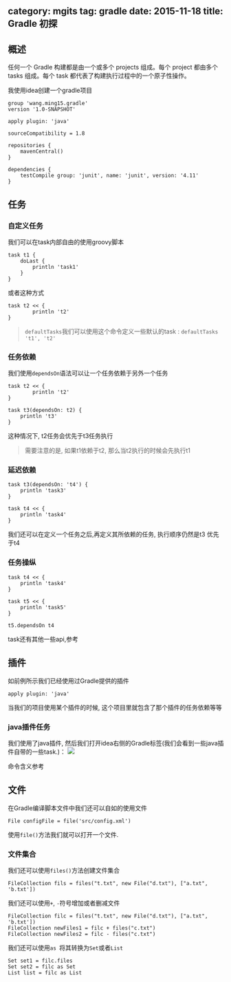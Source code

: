 category: mgits
tag: gradle
date: 2015-11-18
title: Gradle 初探
---
## 概述
任何一个 Gradle 构建都是由一个或多个 projects 组成。每个 project 都由多个 tasks 组成。每个 task 都代表了构建执行过程中的一个原子性操作。

我使用idea创建一个gradle项目
```
group 'wang.ming15.gradle'
version '1.0-SNAPSHOT'

apply plugin: 'java'

sourceCompatibility = 1.8

repositories {
    mavenCentral()
}

dependencies {
    testCompile group: 'junit', name: 'junit', version: '4.11'
}

```


## 任务

### 自定义任务
我们可以在task内部自由的使用groovy脚本
```
task t1 {
    doLast {
        println 'task1'
    }
}
```
或者这种方式
```
task t2 << {
        println 't2'
}
```

> `defaultTasks`我们可以使用这个命令定义一些默认的task : `defaultTasks 't1', 't2'`

### 任务依赖
我们使用`dependsOn`语法可以让一个任务依赖于另外一个任务
```
task t2 << {
        println 't2'
}

task t3(dependsOn: t2) {
    println 't3'
}
```
这种情况下, t2任务会优先于t3任务执行

> 需要注意的是, 如果t1依赖于t2, 那么当t2执行的时候会先执行t1

### 延迟依赖
```
task t3(dependsOn: 't4') {
    println 'task3'
}

task t4 << {
    println 'task4'
}
```
我们还可以在定义一个任务之后,再定义其所依赖的任务, 执行顺序仍然是t3 优先于t4


### 任务操纵

```
task t4 << {
    println 'task4'
}

task t5 << {
    println 'task5'
}

t5.dependsOn t4
```
task还有其他一些api,参考[](https://docs.gradle.org/current/javadoc/org/gradle/api/Task.html)

## 插件
如前例所示我们已经使用过Gradle提供的插件
```
apply plugin: 'java'  
```
当我们的项目使用某个插件的时候, 这个项目里就包含了那个插件的任务依赖等等

### java插件任务
我们使用了java插件, 然后我们打开idea右侧的Gradle标签(我们会看到一些java插件自带的一些task.)：
![](https://raw.githubusercontent.com/ming15/blog-website/images/gradle/gradle_ui.jpg)

命令含义参考[](http://wiki.jikexueyuan.com/project/gradle/java-package.html)

## 文件
在Gradle编译脚本文件中我们还可以自如的使用文件
```
File configFile = file('src/config.xml')
```
使用`file()`方法我们就可以打开一个文件.

### 文件集合
我们还可以使用`files()`方法创建文件集合
```
FileCollection fils = files("t.txt", new File("d.txt"), ["a.txt", 'b.txt'])
```
我们还可以使用`+`, `-`符号增加或者删减文件
```
FileCollection filc = files("t.txt", new File("d.txt"), ["a.txt", 'b.txt'])
FileCollection newFiles1 = filc + files("c.txt")
FileCollection newFiles2 = filc - files("c.txt")
```
我们还可以使用`as `将其转换为`Set`或者`List`
```
Set set1 = filc.files
Set set2 = filc as Set
List list = filc as List
```